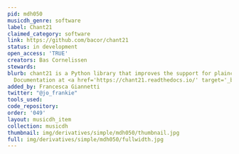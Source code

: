 ```yaml
---
pid: mdh050
musicdh_genre: software
label: Chant21
claimed_category: software
link: https://github.com/bacor/chant21
status: in development
open_access: 'TRUE'
creators: Bas Cornelissen
stewards: 
blurb: chant21 is a Python library that improves the support for plainchant in music21.
  Documentation at <a href='https://chant21.readthedocs.io/' target='_blank'>chant21.readthedocs.io</a>.
added_by: Francesca Giannetti
twitter: "@jo_frankie"
tools_used: 
code_repository: 
order: '049'
layout: musicdh_item
collection: musicdh
thumbnail: img/derivatives/simple/mdh050/thumbnail.jpg
full: img/derivatives/simple/mdh050/fullwidth.jpg
---
```

